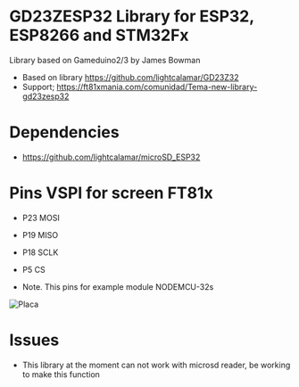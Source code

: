 # GD23ZESP32 Library for ESP32, ESP8266 and STM32Fx

Library based on Gameduino2/3 by James Bowman

- Based on library https://github.com/lightcalamar/GD23Z32
- Support; https://ft81xmania.com/comunidad/Tema-new-library-gd23zesp32

# Dependencies
- https://github.com/lightcalamar/microSD_ESP32

# Pins VSPI for screen FT81x
- P23 MOSI
- P19 MISO
- P18 SCLK
- P5  CS

- Note. This pins for example module NODEMCU-32s


<img src="https://cdn.instructables.com/FOL/YWLI/JEOILQ5U/FOLYWLIJEOILQ5U.LARGE.jpg" alt="Placa" />

# Issues
- This library at the moment can not work with microsd reader, be working to make this function 

